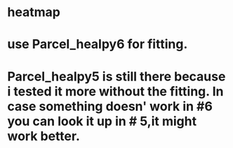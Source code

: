 # heatmap

# use Parcel_healpy6 for fitting. 
# Parcel_healpy5 is still there because i tested it more without the fitting. In case something doesn' work in #6 you can look it up in # 5,it might work better. 
